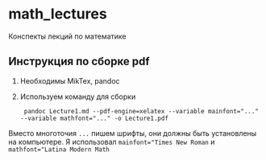 # math_lectures
Конспекты лекций по математике

## Инструкция по сборке pdf
1. Необходимы MikTex, pandoc
2. Используем команду для сборки

        pandoc Lecture1.md --pdf-engine=xelatex --variable mainfont="..." --variable mathfont="..." -o Lecture1.pdf
    
Вместо многоточия `...` пишем шрифты, они должны быть установлены на компьютере. Я использовал `mainfont="Times New Roman` и `mathfont="Latina Modern Math`
